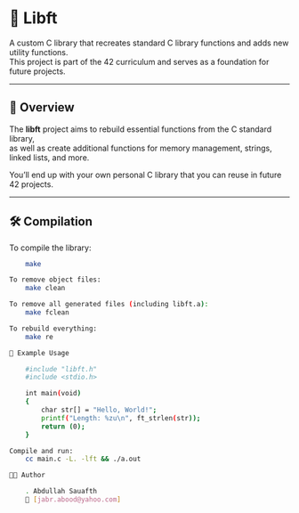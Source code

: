 # 🧩 Libft

A custom C library that recreates standard C library functions and adds new utility functions.  
This project is part of the 42 curriculum and serves as a foundation for future projects.

---

## 📘 Overview

The **libft** project aims to rebuild essential functions from the C standard library,  
as well as create additional functions for memory management, strings, linked lists, and more.  

You’ll end up with your own personal C library that you can reuse in future 42 projects.

---

## 🛠️ Compilation

To compile the library:
```bash
    make

To remove object files:
    make clean

To remove all generated files (including libft.a):
    make fclean

To rebuild everything:
    make re

🧩 Example Usage

    #include "libft.h"
    #include <stdio.h>

    int main(void)
    {
        char str[] = "Hello, World!";
        printf("Length: %zu\n", ft_strlen(str));
        return (0);
    }

Compile and run:
    cc main.c -L. -lft && ./a.out

🧑‍💻 Author

    . Abdullah Sauafth
    📧 [jabr.abood@yahoo.com]